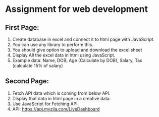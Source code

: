 # Assignment for web development

## First Page:
1. Create database in excel and connect it to html page with JavaScript.
2. You can use any library to perform this.
3. You should give option to upload and download the excel sheet
4. Display All the excel data in html using JavaScript.
5. Example data: Name, DOB, Age (Calculate by DOB), Salary, Tax (calculate 15% of salary) 

## Second Page:
1. Fetch API data which is coming from below API.
2. Display that data in html page in a creative data.
3. Use JavaScript for Fetching API.
4. API: https://api.myzila.com/LiveDashboard
